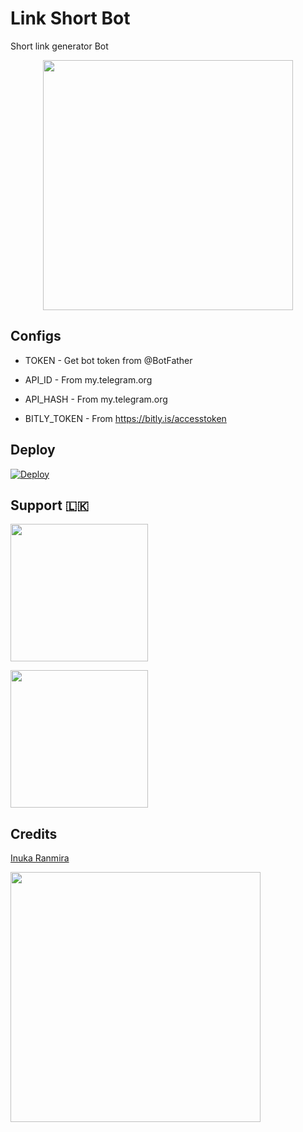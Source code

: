 # Link Short Bot
Short link generator Bot 

<p align="center"><a href="https://t.me/szteambots"><img src="https://telegra.ph/file/280da730f31e8eb4ed5a6.jpg" width="400"></a></p>

<p align="center">




## Configs

* TOKEN  - Get bot token from @BotFather

* API_ID     - From my.telegram.org 

* API_HASH    - From my.telegram.org

* BITLY_TOKEN  - From https://bitly.is/accesstoken

## Deploy
[![Deploy](https://www.herokucdn.com/deploy/button.svg)](https://heroku.com/deploy?template=https://github.com/InukaRanmira/Link-Short-Bot)

## Support 🇱🇰

<a href="https://t.me/szteambots"><img src="https://img.shields.io/badge/Channel%20Support%3F-yes-green?&style=flat-square?&logo=telegram" width=220px></a></p>

   <a href="https://t.me/slbotzone"><img src="https://img.shields.io/badge/Group%20Support%3F-yes-green?&style=flat-square?&logo=telegram" width=220px></a></p>

## Credits

[Inuka Ranmira](https://github.com/InukaRanmira)

<a href="https://github.com/InukaRanmira"><img src="https://telegra.ph/file/649e4231effb26e3c00f0.jpg" width="400"></a></p>




